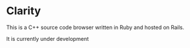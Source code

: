 # Clarity
This is a C++ source code browser written in Ruby and hosted on Rails.

It is currently under development

